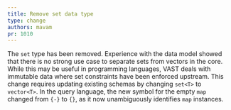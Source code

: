 ```yaml
---
title: Remove set data type
type: change
authors: mavam
pr: 1010
---
```


The `set` type has been removed. Experience with the data model showed that
there is no strong use case to separate sets from vectors in the core. While
this may be useful in programming languages, VAST deals with immutable data
where set constraints have been enforced upstream. This change requires updating
existing schemas by changing `set<T>` to `vector<T>`. In the query language, the
new symbol for the empty `map` changed from `{-}` to `{}`, as it now
unambiguously identifies `map` instances.
